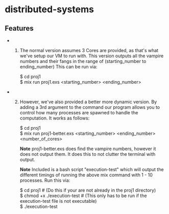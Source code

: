 # distributed-systems

## Features

- 1) The normal version assumes 3 Cores are provided, as that's what
     we've setup our VM to run with. This version outputs all the vampire numbers and their fangs
     in the range of (starting_number to ending_number) This can be run via:

     $ cd proj1 <br/>
     $ mix run proj1.exs <starting_number> <ending_number>

- 2) However, we've also provided a better more dynamic version. By adding a 3rd
     argument to the command our program allows you to control how many processes
     are spawned to handle the computation. It works as follows:

     $ cd proj1 <br/>
     $ mix run proj1-better.exs <starting_number> <ending_number> <number_of_cores>

     **Note** proj1-better.exs does find the vampire numbers, however it does
     not output them. It does this to not clutter the terminal with output.

     **Note** Included is a bash script "execution-test" which will output the different
     timings of running the above mix command with 1 - 10 processes. Run this via:

     $ cd proj1 # (Do this if your are not already in the proj1 directory) <br/>
     $ chmod +x ./execution-test # (This only has to be run if the execution-test file is not executable) <br/>
     $ ./execution-test

